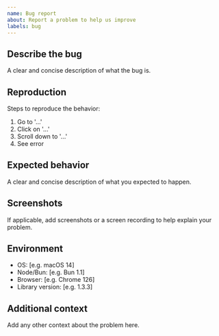 ```yaml
---
name: Bug report
about: Report a problem to help us improve
labels: bug
---
```


## Describe the bug

A clear and concise description of what the bug is.

## Reproduction

Steps to reproduce the behavior:

1. Go to '...'
2. Click on '...'
3. Scroll down to '...'
4. See error

## Expected behavior

A clear and concise description of what you expected to happen.

## Screenshots

If applicable, add screenshots or a screen recording to help explain your problem.

## Environment

- OS: [e.g. macOS 14]
- Node/Bun: [e.g. Bun 1.1]
- Browser: [e.g. Chrome 126]
- Library version: [e.g. 1.3.3]

## Additional context

Add any other context about the problem here.
